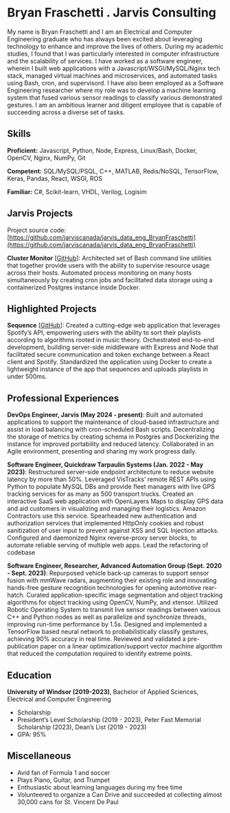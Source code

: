 # Bryan Fraschetti . Jarvis Consulting

My name is Bryan Fraschetti and I am an Electrical and Computer Engineering graduate who has always been excited about leveraging technology to enhance and improve the lives of others. During my academic studies, I found that I was particularly interested in computer infrastructure and the scalability of services. I have worked as a software engineer, wherein I built web applications with a Javascript/WSGI/MySQL/Nginx tech stack, managed virtual machines and microservices, and automated tasks using Bash, cron, and supervisord. I have also been employed as a Software Engineering researcher where my role was to develop a machine learning system that fused various sensor readings to classify various demonstrated gestures. I am an ambitious learner and diligent employee that is capable of succeeding across a diverse set of tasks.

## Skills

**Proficient:** Javascript, Python, Node, Express, Linux/Bash, Docker, OpenCV, Nginx, NumPy, Git

**Competent:** SQL/MySQL/PSQL, C++, MATLAB, Redis/NoSQL, TensorFlow, Keras, Pandas, React, WSGI, ROS

**Familiar:** C#, Scikit-learn, VHDL, Verilog, Logisim

## Jarvis Projects

Project source code: [https://github.com/jarviscanada/jarvis_data_eng_BryanFraschetti](https://github.com/jarviscanada/jarvis_data_eng_BryanFraschetti)


**Cluster Monitor** [[GitHub](https://github.com/jarviscanada/jarvis_data_eng_BryanFraschetti/tree/master/linux_sql)]: Architected set of Bash command line utilities that together provide users with the ability to supervise resource usage across their hosts. Automated process monitoring on many hosts simultaneously by creating cron jobs and facilitated data storage using a containerized Postgres instance inside Docker.


## Highlighted Projects
**Sequence** [[GitHub](https://github.com/bryanfraschetti/Sequence)]: Created a cutting-edge web application that leverages Spotify’s API, empowering users with the ability to sort their playlists according to algorithms rooted in music theory. Orchestrated end-to-end development, building server-side middleware with Express and Node that facilitated secure communication and token exchange between a React client and Spotify. Standardized the application using Docker to create a lightweight instance of the app that sequences and uploads playlists in under 500ms.


## Professional Experiences

**DevOps Engineer, Jarvis (May 2024 - present)**: Built and automated applications to support the maintenance of cloud-based infrastructure and assist in load balancing with cron-scheduled Bash scripts. Decentralizing the storage of metrics by creating schema in Postgres and Dockerizing the instance for improved portability and reduced latency. Collaborated in an Agile environment, presenting and sharing my work progress daily.

**Software Engineer, Quickdraw Tarpaulin Systems (Jan. 2022 - May 2023)**: Restructured server-side endpoint architecture to reduce website latency by more than 50%. Leveraged VisTracks’ remote REST APIs using Python to populate MySQL DBs and provide fleet managers with live GPS tracking services for as many as 500 transport trucks. Created an interactive SaaS web application with OpenLayers Maps to display GPS data and aid customers in visualizing and managing their logistics. Amazon Contractors use this service. Spearheaded new authentication and authorization services that implemented HttpOnly cookies and robust sanitization of user input to prevent against XSS and SQL Injection attacks. Configured and daemonized Nginx reverse-proxy server blocks, to automate reliable serving of multiple web apps. Lead the refactoring of codebase

**Software Engineer, Researcher, Advanced Automation Group (Sept. 2020 - Sept. 2023)**: Repurposed vehicle back-up cameras to support sensor fusion with mmWave radars, augmenting their existing role and innovating hands-free gesture recognition technologies for opening automotive rear-hatch. Curated application-specific image segmentation and object tracking algorithms for object tracking using OpenCV, NumPy, and xtensor. Utilized Robotic Operating System to transmit live sensor readings between various C++ and Python nodes as well as parallelize and synchronize threads, improving run-time performance by 1.5s. Designed and implemented a TensorFlow based neural network to probabilistically classify gestures, achieving 90% accuracy in real time. Reviewed and validated a pre-publication paper on a linear optimization/support vector machine algorithm that reduced the computation required to identify extreme points.


## Education
**University of Windsor (2019-2023)**, Bachelor of Applied Sciences, Electrical and Computer Engineering
- Scholarship
- President’s Level Scholarship (2019 - 2023), Peter Fast Memorial Scholarship (2023), Dean’s List (2019 - 2023)
- GPA: 95%


## Miscellaneous
- Avid fan of Formula 1 and soccer
- Plays Piano, Guitar, and Trumpet
- Enthusiastic about learning languages during my free time
- Volunteered to organize a Can Drive and succeeded at collecting almost 30,000 cans for St. Vincent De Paul